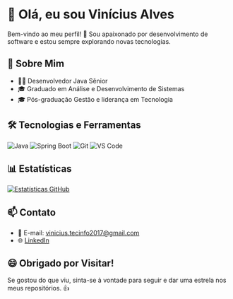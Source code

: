 # 👋 Olá, eu sou Vinícius Alves

Bem-vindo ao meu perfil! 🚀 Sou apaixonado por desenvolvimento de software e estou sempre explorando novas tecnologias.

## 💼 Sobre Mim

- 👨‍💻 Desenvolvedor Java Sênior
- 🎓 Graduado em Análise e Desenvolvimento de Sistemas
- 🎓 Pós-graduação Gestão e liderança em Tecnologia 

## 🛠️ Tecnologias e Ferramentas

![Java](https://img.shields.io/badge/Java-007396?style=for-the-badge&logo=java&logoColor=white)
![Spring Boot](https://img.shields.io/badge/Spring_Boot-6DB33F?style=for-the-badge&logo=spring&logoColor=white)
![Git](https://img.shields.io/badge/Git-F05032?style=for-the-badge&logo=git&logoColor=white)
![VS Code](https://img.shields.io/badge/VS_Code-007ACC?style=for-the-badge&logo=visual-studio-code&logoColor=white)

## 📊 Estatísticas

[![Estatísticas GitHub](https://github-readme-stats.vercel.app/api?username=rodriguesvinicius&show_icons=true&hide_title=true&count_private=true&hide=issues,contribs&bg_color=30,e96443,904e95&title_color=fff&text_color=fff&icon_color=fff)](https://github.com/anuraghazra/github-readme-stats)

## 📫 Contato

- 📧 E-mail: vinicius.tecinfo2017@gmail.com
- 🌐 [LinkedIn](https://www.linkedin.com/in/viniciusalvesrodrigues/)

## 😄 Obrigado por Visitar!

Se gostou do que viu, sinta-se à vontade para seguir e dar uma estrela nos meus repositórios. 👍
